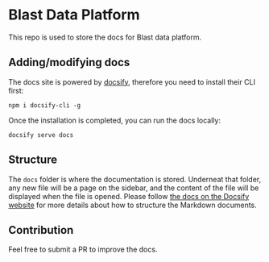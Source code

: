 # Blast Data Platform
This repo is used to store the docs for Blast data platform.

## Adding/modifying docs
The docs site is powered by [docsify](https://docsify.js.org/#/deploy), therefore you need to install their CLI first:

```
npm i docsify-cli -g
```

Once the installation is completed, you can run the docs locally:
```
docsify serve docs
```

## Structure
The `docs` folder is where the documentation is stored. Underneat that folder, any new file will be a page on the sidebar, and the content of the file will be displayed when the file is opened. Please follow [the docs on the Docsify website](https://docsify.js.org/#/more-pages) for more details about how to structure the Markdown documents.

## Contribution
Feel free to submit a PR to improve the docs.
